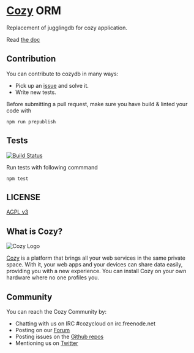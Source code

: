 # [Cozy](http://cozy.io) ORM

Replacement of jugglingdb for cozy application.

Read [the doc](http://cozy.github.io/cozy-db/doc/DOCINDEX.md.html)

## Contribution

You can contribute to cozydb in many ways:

* Pick up an [issue](https://github.com/cozy/cozy-db/issues?state=open)
and solve it.
* Write new tests.

Before submitting a pull request, make sure you have
build & linted your code with

    npm run prepublish

## Tests

[![Build
Status](https://travis-ci.org/cozy/cozydb.png?branch=master)](https://travis-ci.org/cozy/cozydb)

Run tests with following commmand

    npm test

## LICENSE
[AGPL v3](https://github.com/cozy/cozydb/blob/master/LICENSE.md)

## What is Cozy?

![Cozy Logo](https://raw.github.com/mycozycloud/cozy-setup/gh-pages/assets/images/happycloud.png)

[Cozy](http://cozy.io) is a platform that brings all your web services in the
same private space.  With it, your web apps and your devices can share data
easily, providing you
with a new experience. You can install Cozy on your own hardware where no one
profiles you.

## Community

You can reach the Cozy Community by:

* Chatting with us on IRC #cozycloud on irc.freenode.net
* Posting on our [Forum](https://groups.google.com/forum/?fromgroups#!forum/cozy-cloud)
* Posting issues on the [Github repos](https://github.com/mycozycloud/)
* Mentioning us on [Twitter](http://twitter.com/mycozycloud)
